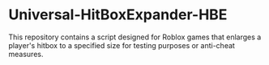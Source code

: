 # Universal-HitBoxExpander-HBE
This repository contains a script designed for Roblox games that enlarges a player's hitbox to a specified size for testing purposes or anti-cheat measures. 
